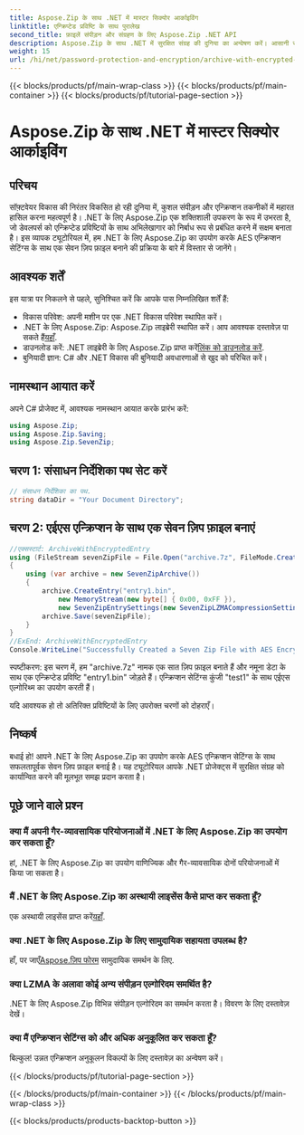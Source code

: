 ```yaml
---
title: Aspose.Zip के साथ .NET में मास्टर सिक्योर आर्काइविंग
linktitle: एन्क्रिप्टेड प्रविष्टि के साथ पुरालेख
second_title: फ़ाइलें संपीड़न और संग्रहण के लिए Aspose.Zip .NET API
description: Aspose.Zip के साथ .NET में सुरक्षित संग्रह की दुनिया का अन्वेषण करें। आसानी से एईएस एन्क्रिप्शन के साथ सात ज़िप फ़ाइलें बनाएं। अभी अपने विकास कौशल को बढ़ावा दें!
weight: 15
url: /hi/net/password-protection-and-encryption/archive-with-encrypted-entry/
---
```


{{< blocks/products/pf/main-wrap-class >}}
{{< blocks/products/pf/main-container >}}
{{< blocks/products/pf/tutorial-page-section >}}

# Aspose.Zip के साथ .NET में मास्टर सिक्योर आर्काइविंग


## परिचय

सॉफ़्टवेयर विकास की निरंतर विकसित हो रही दुनिया में, कुशल संपीड़न और एन्क्रिप्शन तकनीकों में महारत हासिल करना महत्वपूर्ण है। .NET के लिए Aspose.Zip एक शक्तिशाली उपकरण के रूप में उभरता है, जो डेवलपर्स को एन्क्रिप्टेड प्रविष्टियों के साथ अभिलेखागार को निर्बाध रूप से प्रबंधित करने में सक्षम बनाता है। इस व्यापक ट्यूटोरियल में, हम .NET के लिए Aspose.Zip का उपयोग करके AES एन्क्रिप्शन सेटिंग्स के साथ एक सेवन ज़िप फ़ाइल बनाने की प्रक्रिया के बारे में विस्तार से जानेंगे।

## आवश्यक शर्तें

इस यात्रा पर निकलने से पहले, सुनिश्चित करें कि आपके पास निम्नलिखित शर्तें हैं:

- विकास परिवेश: अपनी मशीन पर एक .NET विकास परिवेश स्थापित करें।
-  .NET के लिए Aspose.Zip: Aspose.Zip लाइब्रेरी स्थापित करें। आप आवश्यक दस्तावेज़ पा सकते हैं[यहाँ](https://reference.aspose.com/zip/net/).
-  डाउनलोड करें: .NET लाइब्रेरी के लिए Aspose.Zip प्राप्त करें[लिंक को डाउनलोड करें](https://releases.aspose.com/zip/net/).
- बुनियादी ज्ञान: C# और .NET विकास की बुनियादी अवधारणाओं से खुद को परिचित करें।

## नामस्थान आयात करें

अपने C# प्रोजेक्ट में, आवश्यक नामस्थान आयात करके प्रारंभ करें:

```csharp
using Aspose.Zip;
using Aspose.Zip.Saving;
using Aspose.Zip.SevenZip;
```

## चरण 1: संसाधन निर्देशिका पथ सेट करें

```csharp
// संसाधन निर्देशिका का पथ.
string dataDir = "Your Document Directory";
```

## चरण 2: एईएस एन्क्रिप्शन के साथ एक सेवन ज़िप फ़ाइल बनाएं

```csharp
//एक्सस्टार्ट: ArchiveWithEncryptedEntry
using (FileStream sevenZipFile = File.Open("archive.7z", FileMode.Create))
{
    using (var archive = new SevenZipArchive())
    {
        archive.CreateEntry("entry1.bin", 
            new MemoryStream(new byte[] { 0x00, 0xFF }), 
            new SevenZipEntrySettings(new SevenZipLZMACompressionSettings(), new SevenZipAESEncryptionSettings("test1")));
        archive.Save(sevenZipFile);
    }
}
//ExEnd: ArchiveWithEncryptedEntry
Console.WriteLine("Successfully Created a Seven Zip File with AES Encryption Settings");
```

स्पष्टीकरण: इस चरण में, हम "archive.7z" नामक एक सात ज़िप फ़ाइल बनाते हैं और नमूना डेटा के साथ एक एन्क्रिप्टेड प्रविष्टि "entry1.bin" जोड़ते हैं। एन्क्रिप्शन सेटिंग्स कुंजी "test1" के साथ एईएस एल्गोरिथ्म का उपयोग करती हैं।

यदि आवश्यक हो तो अतिरिक्त प्रविष्टियों के लिए उपरोक्त चरणों को दोहराएँ।

## निष्कर्ष

बधाई हो! आपने .NET के लिए Aspose.Zip का उपयोग करके AES एन्क्रिप्शन सेटिंग्स के साथ सफलतापूर्वक सेवन ज़िप फ़ाइल बनाई है। यह ट्यूटोरियल आपके .NET प्रोजेक्ट्स में सुरक्षित संग्रह को कार्यान्वित करने की मूलभूत समझ प्रदान करता है।

## पूछे जाने वाले प्रश्न

### क्या मैं अपनी गैर-व्यावसायिक परियोजनाओं में .NET के लिए Aspose.Zip का उपयोग कर सकता हूँ?
हां, .NET के लिए Aspose.Zip का उपयोग वाणिज्यिक और गैर-व्यावसायिक दोनों परियोजनाओं में किया जा सकता है।

### मैं .NET के लिए Aspose.Zip का अस्थायी लाइसेंस कैसे प्राप्त कर सकता हूँ?
 एक अस्थायी लाइसेंस प्राप्त करें[यहाँ](https://purchase.aspose.com/temporary-license/).

### क्या .NET के लिए Aspose.Zip के लिए सामुदायिक सहायता उपलब्ध है?
 हाँ, पर जाएँ[Aspose.ज़िप फोरम](https://forum.aspose.com/c/zip/37) सामुदायिक समर्थन के लिए.

### क्या LZMA के अलावा कोई अन्य संपीड़न एल्गोरिदम समर्थित है?
.NET के लिए Aspose.Zip विभिन्न संपीड़न एल्गोरिदम का समर्थन करता है। विवरण के लिए दस्तावेज़ देखें।

### क्या मैं एन्क्रिप्शन सेटिंग्स को और अधिक अनुकूलित कर सकता हूँ?
बिल्कुल! उन्नत एन्क्रिप्शन अनुकूलन विकल्पों के लिए दस्तावेज़ का अन्वेषण करें।


{{< /blocks/products/pf/tutorial-page-section >}}

{{< /blocks/products/pf/main-container >}}
{{< /blocks/products/pf/main-wrap-class >}}

{{< blocks/products/products-backtop-button >}}
